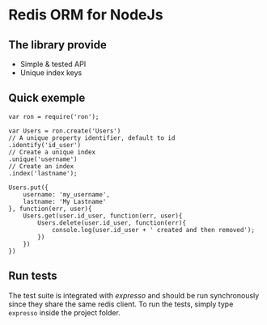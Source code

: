 
Redis ORM for NodeJs
====================

The library provide
-------------------

*	Simple & tested API
*	Unique index keys

Quick exemple
-------------

	var ron = require('ron');
	
	var Users = ron.create('Users')
	// A unique property identifier, default to id
	.identify('id_user')
	// Create a unique index
	.unique('username')
	// Create an index
	.index('lastname');
	
	Users.put({
		username: 'my_username',
		lastname: 'My Lastname'
	}, function(err, user){
		Users.get(user.id_user, function(err, user){
			Users.delete(user.id_user, function(err){
				console.log(user.id_user + ' created and then removed');
			})
		})
	})

Run tests
---------

The test suite is integrated with *expresso* and should be run synchronously since they share the same redis client. To run the tests, simply type `expresso` inside the project folder.